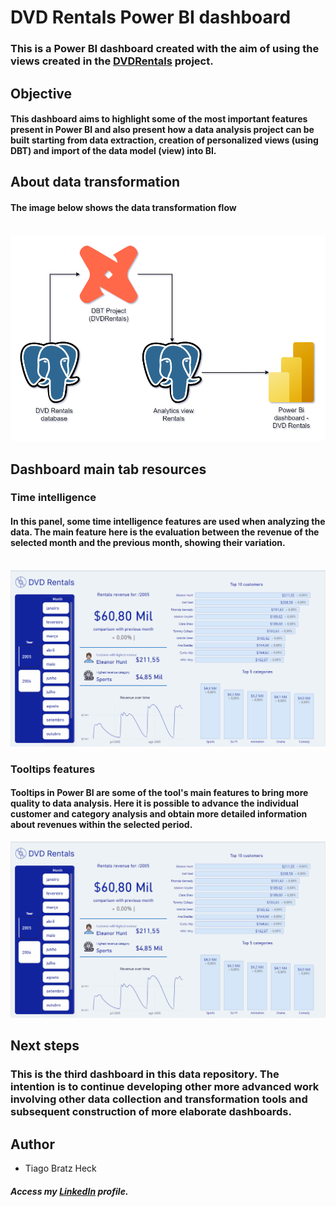 # DVD Rentals Power BI dashboard

### This is a Power BI dashboard created with the aim of using the views created in the [DVDRentals](https://github.com/TiagoBHeck/DVDRentals) project.

## Objective

#### This dashboard aims to highlight some of the most important features present in Power BI and also present how a data analysis project can be built starting from data extraction, creation of personalized views (using DBT) and import of the data model (view) into BI.

## About data transformation

#### The image below shows the data transformation flow
&nbsp;
![alt text](images/diagram.drawio.png "Data flow transformation")

## Dashboard main tab resources

### Time intelligence

#### In this panel, some time intelligence features are used when analyzing the data. The main feature here is the evaluation between the revenue of the selected month and the previous month, showing their variation.
&nbsp;
![alt text](images/dashboard1.gif "Time intelligence")

### Tooltips features

#### Tooltips in Power BI are some of the tool's main features to bring more quality to data analysis. Here it is possible to advance the individual customer and category analysis and obtain more detailed information about revenues within the selected period.
![alt text](images/dashboard2.gif "Movements tab")

## Next steps

### This is the third dashboard in this data repository. The intention is to continue developing other more advanced work involving other data collection and transformation tools and subsequent construction of more elaborate dashboards.

## Author
- Tiago Bratz Heck
##### Access my [LinkedIn](https://www.linkedin.com/in/tiago-bratz-heck-0b9b5696/) profile.